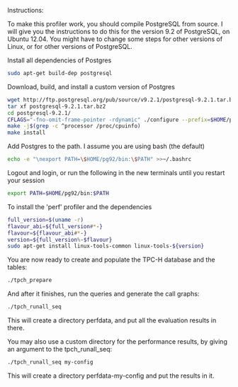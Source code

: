 
Instructions:

To make this profiler work, you should compile PostgreSQL from source.
I will give you the instructions to do this for the version 9.2 of PostgreSQL,
on Ubuntu 12.04.
You might have to change some steps for other versions of Linux, or for other
versions of PostgreSQL.

Install all dependencies of Postgres
```bash
sudo apt-get build-dep postgresql
```

Download, build, and install a custom version of Postgres
```bash
wget http://ftp.postgresql.org/pub/source/v9.2.1/postgresql-9.2.1.tar.bz2
tar xf postgresql-9.2.1.tar.bz2
cd postgresql-9.2.1/
CFLAGS="-fno-omit-frame-pointer -rdynamic" ./configure --prefix=$HOME/pg92 --enable-debug
make -j$(grep -c ^processor /proc/cpuinfo)
make install
```

Add Postgres to the path. I assume you are using bash (the default)
```bash
echo -e "\nexport PATH=\$HOME/pg92/bin:\$PATH" >>~/.bashrc
```

Logout and login, or run the following in the new terminals until you restart
your session
```bash
export PATH=$HOME/pg92/bin:$PATH
```

To install the 'perf' profiler and the dependencies
```bash
full_version=$(uname -r)
flavour_abi=${full_version#*-}
flavour=${flavour_abi#*-}
version=${full_version%-$flavour}
sudo apt-get install linux-tools-common linux-tools-${version}
```

You are now ready to create and populate the TPC-H database and the tables:
```bash
./tpch_prepare
```

And after it finishes, run the queries and generate the call graphs:
```bash
./tpch_runall_seq
```
This will create a directory perfdata, and put all the evaluation results in
there.

You may also use a custom directory for the performance results, by giving an
argument to the tpch_runall_seq:
```bash
./tpch_runall_seq my-config
```
This will create a directory perfdata-my-config and put the results in it.

